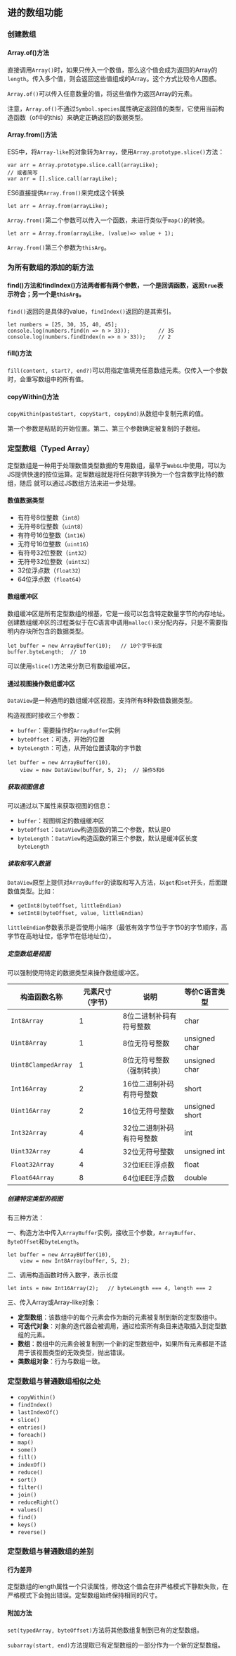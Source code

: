 ## 进的数组功能



### 创建数组

#### Array.of()方法

直接调用`Array()`时，如果只传入一个数值，那么这个值会成为返回的Array的`length`。传入多个值，则会返回这些值组成的Array。这个方式比较令人困惑。

`Array.of()`可以传入任意数量的值，将这些值作为返回Array的元素。

注意，`Array.of()`不通过`Symbol.species`属性确定返回值的类型，它使用当前构造函数（of中的this）来确定正确返回的数据类型。

#### Array.from()方法

ES5中，将`Array-like`的对象转为`Array`，使用`Array.prototype.slice()`方法：

```JS
var arr = Array.prototype.slice.call(arrayLike);
// 或者简写
var arr = [].slice.call(arrayLike);
```

ES6直接提供`Array.from()`来完成这个转换

```JS
let arr = Array.from(arrayLike);
```

`Array.from()`第二个参数可以传入一个函数，来进行类似于`map()`的转换。

```JS
let arr = Array.from(arrayLike, (value)=> value + 1);
```

`Array.from()`第三个参数为`thisArg`。



### 为所有数组的添加的新方法

#### find()方法和findIndex()方法两者都有两个参数，一个是回调函数，返回`true`表示符合；另一个是`thisArg`。

`find()`返回的是具体的value，`findIndex()`返回的是其索引。

```JS
let numbers = [25, 30, 35, 40, 45];
console.log(numbers.find(n => n > 33));			// 35
console.log(numbers.findIndex(n => n > 33));	// 2
```



#### fill()方法

`fill(content, start?, end?)`可以用指定值填充任意数组元素。仅传入一个参数时，会重写数组中的所有值。

#### copyWithin()方法

`copyWithin(pasteStart, copyStart, copyEnd)`从数组中复制元素的值。

第一个参数是粘贴的开始位置。第二、第三个参数确定被复制的子数组。



### 定型数组（Typed Array）

定型数组是一种用于处理数值类型数据的专用数组，最早于`WebGL`中使用，可以为JS提供快速的按位运算。定型数组就是将任何数字转换为一个包含数字比特的数组，随后 就可以通过JS数组方法来进一步处理。

#### 数值数据类型

- 有符号8位整数（`int8`）
- 无符号8位整数（`uint8`）
- 有符号16位整数（`int16`）
- 无符号16位整数（`uint16`）
- 有符号32位整数（`int32`）
- 无符号32位整数（`uint32`）
- 32位浮点数（`float32`）
- 64位浮点数（`float64`）

#### 数组缓冲区

数组缓冲区是所有定型数组的根基，它是一段可以包含特定数量字节的内存地址。创建数组缓冲区的过程类似于在C语言中调用`malloc()`来分配内存，只是不需要指明内存块所包含的数据类型。

```JS
let buffer = new ArrayBuffer(10);	// 10个字节长度
buffer.byteLength;	// 10
```



可以使用`slice()`方法来分割已有数组缓冲区。

#### 通过视图操作数组缓冲区

`DataView`是一种通用的数组缓冲区视图，支持所有8种数值数据类型。

构造视图时接收三个参数：

- `buffer`：需要操作的`ArrayBuffer`实例
- `byteOffset`：可选，开始的位置
- `byteLength`：可选，从开始位置读取的字节数

```JS
let buffer = new ArrayBuffer(10)，
	view = new DataView(buffer, 5, 2);	// 操作5和6
```

##### 获取视图信息

可以通过以下属性来获取视图的信息：

- `buffer`：视图绑定的数组缓冲区
- `byteOffset`：`DataView`构造函数的第二个参数，默认是0
- `byteLength`：`DataView`构造函数的第三个参数，默认是缓冲区长度`byteLength`

##### 读取和写入数据

`DataView`原型上提供对`ArrayBuffer`的读取和写入方法，以`get`和`set`开头，后面跟数值类型。比如：

- `getInt8(byteOffset, littleEndian)`
- `setInt8(byteOffset, value, littleEndian)`

`littleEndian`参数表示是否使用小端序（最低有效字节位于字节0的字节顺序，高字节在高地址位，低字节在低地址位）。

##### 定型数组是视图

可以强制使用特定的数据类型来操作数组缓冲区。

| 构造函数名称        | 元素尺寸（字节） | 说明                      | 等价C语言类型  |
| ------------------- | ---------------- | ------------------------- | -------------- |
| `Int8Array`         | 1                | 8位二进制补码有符号整数   | char           |
| `Uint8Array`        | 1                | 8位无符号整数             | unsigned char  |
| `Uint8ClampedArray` | 1                | 8位无符号整数（强制转换） | unsigned char  |
| `Int16Array`        | 2                | 16位二进制补码有符号整数  | short          |
| `Uint16Array`       | 2                | 16位无符号整数            | unsigned short |
| `Int32Array`        | 4                | 32位二进制补码有符号整数  | int            |
| `Uint32Array`       | 4                | 32位无符号整数            | unsigned int   |
| `Float32Array`      | 4                | 32位IEEE浮点数            | float          |
| `Float64Array`      | 8                | 64位IEEE浮点数            | double         |

##### 创建特定类型的视图

有三种方法：

一、构造方法中传入`ArrayBuffer`实例，接收三个参数，`ArrayBuffer`、`ByteOffset`和`byteLength`。

```JS
let buffer = new ArrayBUffer(10),
    view = new Int8Array(buffer, 5, 2);
```

二、调用构造函数时传入数字，表示长度

```JS
let ints = new Int16Array(2);	// byteLength === 4, length === 2
```

三、传入Array或Array-like对象：

- **定型数组**：该数组中的每个元素会作为新的元素被复制到新的定型数组中。
- **可迭代对象**：对象的迭代器会被调用，通过检索所有条目来选取插入到定型数组的元素。
- **数组**：数组中的元素会被复制到一个新的定型数组中，如果所有元素都是不适用于该视图类型的无效类型，抛出错误。
- **类数组对象**：行为与数组一致。



### 定型数组与普通数组相似之处

- `copyWithin() `
- `findIndex()`
- `lastIndexOf()`  
- `slice()`
- `entries()`
- `foreach()`
- `map()` 
- `some()` 
- `fill()`
- `indexOf()`
- `reduce()`
- `sort()`
- `filter()`
- `join()`
- `reduceRight()`
- `values()`
- `find()`
- `keys()`
- `reverse()`



### 定型数组与普通数组的差别

#### 行为差异

定型数组的length属性一个只读属性，修改这个值会在非严格模式下静默失败，在严格模式下会抛出错误。定型数组始终保持相同的尺寸。

#### 附加方法

`set(typedArray, byteOffset)`方法将其他数组复制到已有的定型数组。

`subarray(start, end)`方法提取已有定型数组的一部分作为一个新的定型数组。







